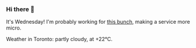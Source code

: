 ### Hi there :wave:

It's Wednesday! I'm probably working for [this bunch](https://github.com/kohofinancial), making a service more micro.

Weather in Toronto: partly cloudy, at +22°C.
